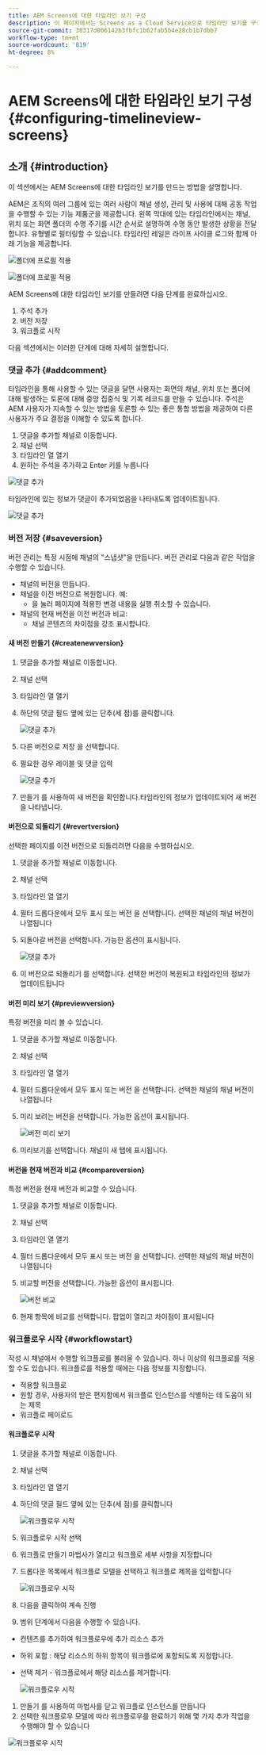 ```yaml
---
title: AEM Screens에 대한 타임라인 보기 구성
description: 이 페이지에서는 Screens as a Cloud Service으로 타임라인 보기를 구성하는 방법에 대해 설명합니다.
source-git-commit: 30317d006142b3fbfc1b62fab5b4e28cb1b7dbb7
workflow-type: tm+mt
source-wordcount: '819'
ht-degree: 8%

---
```


# AEM Screens에 대한 타임라인 보기 구성 {#configuring-timelineview-screens}

## 소개 {#introduction}

이 섹션에서는 AEM Screens에 대한 타임라인 보기를 만드는 방법을 설명합니다.

AEM은 조직의 여러 그룹에 있는 여러 사람이 채널 생성, 관리 및 사용에 대해 공동 작업을 수행할 수 있는 기능 제품군을 제공합니다.
왼쪽 막대에 있는 타임라인에서는 채널, 위치 또는 화면 폴더의 수명 주기를 시간 순서로 설명하여 수명 동안 발생한 상황을 전달합니다. 유형별로 필터링할 수 있습니다.
타임라인 레일은 라이프 사이클 로그와 함께 아래 기능을 제공합니다.

![폴더에 프로필 적용](/help/screens-cloud/assets/configure/Screens-timeline1.jpg)

![폴더에 프로필 적용](/help/screens-cloud/assets/configure/screens-timeline2.jpg)

AEM Screens에 대한 타임라인 보기를 만들려면 다음 단계를 완료하십시오.

1. 주석 추가
1. 버전 저장
1. 워크플로 시작

다음 섹션에서는 이러한 단계에 대해 자세히 설명합니다.

### 댓글 추가 {#addcomment}

타임라인을 통해 사용할 수 있는 댓글을 달면 사용자는 화면의 채널, 위치 또는 폴더에 대해 발생하는 토론에 대해 중앙 집중식 및 기록 레코드를 만들 수 있습니다.
주석은 AEM 사용자가 지속할 수 있는 방법을 토론할 수 있는 좋은 통합 방법을 제공하여 다른 사용자가 주요 결정을 이해할 수 있도록 합니다.

1. 댓글을 추가할 채널로 이동합니다.
1. 채널 선택
1. 타임라인 열 열기
1. 원하는 주석을 추가하고 Enter 키를 누릅니다

![댓글 추가](/help/screens-cloud/assets/configure/screen-timeline3.jpg)

타임라인에 있는 정보가 댓글이 추가되었음을 나타내도록 업데이트됩니다.

![댓글 추가](/help/screens-cloud/assets/configure/screens-timeline4.jpg)

### 버전 저장 {#saveversion}

버전 관리는 특정 시점에 채널의 &quot;스냅샷&quot;을 만듭니다. 버전 관리로 다음과 같은 작업을 수행할 수 있습니다.
* 채널의 버전을 만듭니다.
* 채널을 이전 버전으로 복원합니다. 예:
   * 을 눌러 페이지에 적용한 변경 내용을 실행 취소할 수 있습니다.
* 채널의 현재 버전을 이전 버전과 비교:
   * 채널 콘텐츠의 차이점을 강조 표시합니다.


#### 새 버전 만들기 {#createnewversion}

1. 댓글을 추가할 채널로 이동합니다.
1. 채널 선택
1. 타임라인 열 열기
1. 하단의 댓글 필드 옆에 있는 단추(세 점)를 클릭합니다.

   ![댓글 추가](/help/screens-cloud/assets/configure/screens-timeline5.jpg)

1. 다른 버전으로 저장 을 선택합니다.
1. 필요한 경우 레이블 및 댓글 입력

   ![댓글 추가](/help/screens-cloud/assets/configure/screens-timeline6.jpg)

1. 만들기 를 사용하여 새 버전을 확인합니다.타임라인의 정보가 업데이트되어 새 버전을 나타냅니다.

#### 버전으로 되돌리기 {#revertversion}

선택한 페이지를 이전 버전으로 되돌리려면 다음을 수행하십시오.
1. 댓글을 추가할 채널로 이동합니다.
1. 채널 선택
1. 타임라인 열 열기
1. 필터 드롭다운에서 모두 표시 또는 버전 을 선택합니다. 선택한 채널의 채널 버전이 나열됩니다
1. 되돌아갈 버전을 선택합니다. 가능한 옵션이 표시됩니다.

   ![댓글 추가](/help/screens-cloud/assets/configure/screens-timeline7.jpg)

1. 이 버전으로 되돌리기 를 선택합니다. 선택한 버전이 복원되고 타임라인의 정보가 업데이트됩니다

#### 버전 미리 보기 {#previewversion}

특정 버전을 미리 볼 수 있습니다.
1. 댓글을 추가할 채널로 이동합니다.
1. 채널 선택
1. 타임라인 열 열기
1. 필터 드롭다운에서 모두 표시 또는 버전 을 선택합니다. 선택한 채널의 채널 버전이 나열됩니다
1. 미리 보려는 버전을 선택합니다. 가능한 옵션이 표시됩니다.

   ![버전 미리 보기](/help/screens-cloud/assets/configure/screens-timeline8.jpg)

1. 미리보기를 선택합니다. 채널이 새 탭에 표시됩니다.

#### 버전을 현재 버전과 비교 {#compareversion}

특정 버전을 현재 버전과 비교할 수 있습니다.
1. 댓글을 추가할 채널로 이동합니다.
1. 채널 선택
1. 타임라인 열 열기
1. 필터 드롭다운에서 모두 표시 또는 버전 을 선택합니다. 선택한 채널의 채널 버전이 나열됩니다
1. 비교할 버전을 선택합니다. 가능한 옵션이 표시됩니다.

   ![버전 비교](/help/screens-cloud/assets/configure/screens-timeline9.jpg)

1. 현재 항목에 비교를 선택합니다. 팝업이 열리고 차이점이 표시됩니다

### 워크플로우 시작 {#workflowstart}

작성 시 채널에서 수행할 워크플로를 불러올 수 있습니다. 하나 이상의 워크플로를 적용할 수도 있습니다.
워크플로를 적용할 때에는 다음 정보를 지정합니다.
* 적용할 워크플로
* 원할 경우, 사용자의 받은 편지함에서 워크플로 인스턴스를 식별하는 데 도움이 되는 제목
* 워크플로 페이로드

#### 워크플로우 시작

1. 댓글을 추가할 채널로 이동합니다.
1. 채널 선택
1. 타임라인 열 열기
1. 하단의 댓글 필드 옆에 있는 단추(세 점)를 클릭합니다

   ![워크플로우 시작](/help/screens-cloud/assets/configure/screens-timeline10.jpg)

1. 워크플로우 시작 선택
1. 워크플로 만들기 마법사가 열리고 워크플로 세부 사항을 지정합니다
1. 드롭다운 목록에서 워크플로 모델을 선택하고 워크플로 제목을 입력합니다

   ![워크플로우 시작](/help/screens-cloud/assets/configure/screens-timeline11.jpg)

1. 다음을 클릭하여 계속 진행
1. 범위 단계에서 다음을 수행할 수 있습니다.
* 컨텐츠를 추가하여 워크플로우에 추가 리소스 추가
* 하위 포함 : 해당 리소스의 하위 항목이 워크플로에 포함되도록 지정합니다.
* 선택 제거 - 워크플로에서 해당 리소스를 제거합니다.

  ![워크플로우 시작](/help/screens-cloud/assets/configure/screens-timeline12.jpg)

1. 만들기 를 사용하여 마법사를 닫고 워크플로 인스턴스를 만듭니다
1. 선택한 워크플로우 모델에 따라 워크플로우를 완료하기 위해 몇 가지 추가 작업을 수행해야 할 수 있습니다

![워크플로우 시작](/help/screens-cloud/assets/configure/screens-timeline13.jpg)

